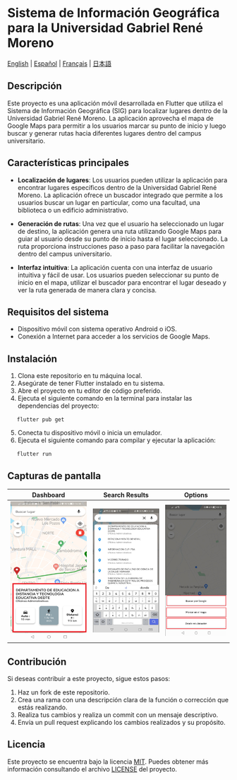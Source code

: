 # Sistema de Información Geográfica para la Universidad Gabriel René Moreno

[English](./README.md) | [Español](./README.es.md) | [Français](./README.fr.md) | [日本語](./README.jp.md)

## Descripción

Este proyecto es una aplicación móvil desarrollada en Flutter que utiliza el Sistema de Información Geográfica (SIG) para localizar lugares dentro de la Universidad Gabriel René Moreno. La aplicación aprovecha el mapa de Google Maps para permitir a los usuarios marcar su punto de inicio y luego buscar y generar rutas hacia diferentes lugares dentro del campus universitario.

## Características principales

- **Localización de lugares**: Los usuarios pueden utilizar la aplicación para encontrar lugares específicos dentro de la Universidad Gabriel René Moreno. La aplicación ofrece un buscador integrado que permite a los usuarios buscar un lugar en particular, como una facultad, una biblioteca o un edificio administrativo.

- **Generación de rutas**: Una vez que el usuario ha seleccionado un lugar de destino, la aplicación genera una ruta utilizando Google Maps para guiar al usuario desde su punto de inicio hasta el lugar seleccionado. La ruta proporciona instrucciones paso a paso para facilitar la navegación dentro del campus universitario.

- **Interfaz intuitiva**: La aplicación cuenta con una interfaz de usuario intuitiva y fácil de usar. Los usuarios pueden seleccionar su punto de inicio en el mapa, utilizar el buscador para encontrar el lugar deseado y ver la ruta generada de manera clara y concisa.

## Requisitos del sistema

- Dispositivo móvil con sistema operativo Android o iOS.
- Conexión a Internet para acceder a los servicios de Google Maps.

## Instalación

1. Clona este repositorio en tu máquina local.
2. Asegúrate de tener Flutter instalado en tu sistema.
3. Abre el proyecto en tu editor de código preferido.
4. Ejecuta el siguiente comando en la terminal para instalar las dependencias del proyecto:

```shell
   flutter pub get
```

5. Conecta tu dispositivo móvil o inicia un emulador.
6. Ejecuta el siguiente comando para compilar y ejecutar la aplicación:

```shell
   flutter run
```

## Capturas de pantalla

| **Dashboard** | **Search Results** | **Options** |
|:-------------------:|:--------------------------:|:----------------:|
| ![Dashboard](./screenshots/s1.png) | ![Search Results](./screenshots/s2.png) | ![Options](./screenshots/s3.png) |



## Contribución

Si deseas contribuir a este proyecto, sigue estos pasos:

1. Haz un fork de este repositorio.
2. Crea una rama con una descripción clara de la función o corrección que estás realizando.
3. Realiza tus cambios y realiza un commit con un mensaje descriptivo.
4. Envía un pull request explicando los cambios realizados y su propósito.

## Licencia

Este proyecto se encuentra bajo la licencia [MIT](https://opensource.org/licenses/MIT). Puedes obtener más información consultando el archivo [LICENSE](LICENSE) del proyecto.
